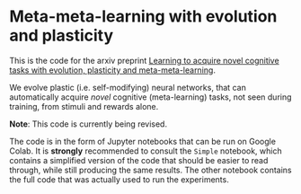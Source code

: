 # Meta-meta-learning with evolution and plasticity

This is the code for the arxiv preprint [Learning to acquire novel cognitive tasks with evolution,
plasticity and meta-meta-learning](https://arxiv.org/abs/2112.08588).

We evolve plastic (i.e. self-modifying) neural networks, that can automatically acquire *novel* cognitive (meta-learning) tasks, not seen during training,  from stimuli and rewards alone.

**Note**: This code is currently being revised. 

The code is in the form of Jupyter notebooks that can be run on Google Colab. 
It is **strongly** recommended to consult the `Simple` notebook, which contains a simplified version of the code that should be easier to read through, while still producing the same results. 
The other notebook contains the full code that was actually used to run the experiments.
